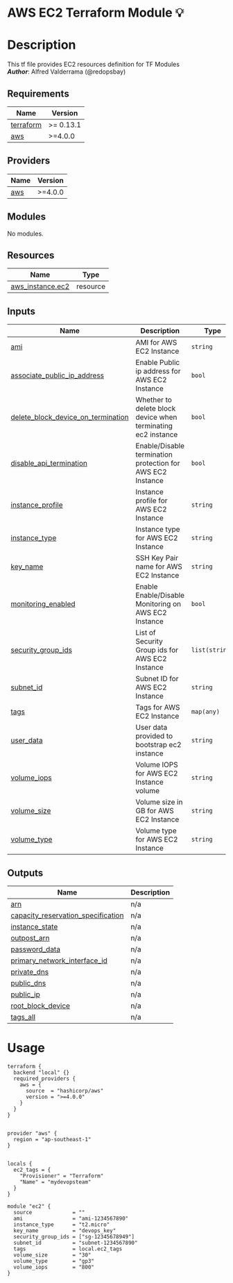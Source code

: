 <!-- BEGIN_TF_DOCS -->
# AWS EC2 Terraform Module 💡
Description
============
This tf file provides EC2 resources definition for TF Modules <br>
***Author***: Alfred Valderrama (@redopsbay) <br>

## Requirements

| Name | Version |
|------|---------|
| <a name="requirement_terraform"></a> [terraform](#requirement\_terraform) | >= 0.13.1 |
| <a name="requirement_aws"></a> [aws](#requirement\_aws) | >=4.0.0 |

## Providers

| Name | Version |
|------|---------|
| <a name="provider_aws"></a> [aws](#provider\_aws) | >=4.0.0 |

## Modules

No modules.

## Resources

| Name | Type |
|------|------|
| [aws_instance.ec2](https://registry.terraform.io/providers/hashicorp/aws/latest/docs/resources/instance) | resource |

## Inputs

| Name | Description | Type | Default | Required |
|------|-------------|------|---------|:--------:|
| <a name="input_ami"></a> [ami](#input\_ami) | AMI for AWS EC2 Instance | `string` | n/a | yes |
| <a name="input_associate_public_ip_address"></a> [associate\_public\_ip\_address](#input\_associate\_public\_ip\_address) | Enable Public ip address for AWS EC2 Instance | `bool` | `null` | no |
| <a name="input_delete_block_device_on_termination"></a> [delete\_block\_device\_on\_termination](#input\_delete\_block\_device\_on\_termination) | Whether to delete block device when terminating ec2 instance | `bool` | `true` | no |
| <a name="input_disable_api_termination"></a> [disable\_api\_termination](#input\_disable\_api\_termination) | Enable/Disable termination protection for AWS EC2 Instance | `bool` | `true` | no |
| <a name="input_instance_profile"></a> [instance\_profile](#input\_instance\_profile) | Instance profile for AWS EC2 Instance | `string` | `null` | no |
| <a name="input_instance_type"></a> [instance\_type](#input\_instance\_type) | Instance type for AWS EC2 Instance | `string` | n/a | yes |
| <a name="input_key_name"></a> [key\_name](#input\_key\_name) | SSH Key Pair name for AWS EC2 Instance | `string` | n/a | yes |
| <a name="input_monitoring_enabled"></a> [monitoring\_enabled](#input\_monitoring\_enabled) | Enable Enable/Disable Monitoring on AWS EC2 Instance | `bool` | `false` | no |
| <a name="input_security_group_ids"></a> [security\_group\_ids](#input\_security\_group\_ids) | List of Security Group ids for AWS EC2 Instance | `list(string)` | n/a | yes |
| <a name="input_subnet_id"></a> [subnet\_id](#input\_subnet\_id) | Subnet ID for AWS EC2 Instance | `string` | n/a | yes |
| <a name="input_tags"></a> [tags](#input\_tags) | Tags for AWS EC2 Instance | `map(any)` | n/a | yes |
| <a name="input_user_data"></a> [user\_data](#input\_user\_data) | User data provided to bootstrap ec2 instance | `string` | `null` | no |
| <a name="input_volume_iops"></a> [volume\_iops](#input\_volume\_iops) | Volume IOPS for AWS EC2 Instance volume | `string` | `"300"` | no |
| <a name="input_volume_size"></a> [volume\_size](#input\_volume\_size) | Volume size in GB for AWS EC2 Instance | `string` | n/a | yes |
| <a name="input_volume_type"></a> [volume\_type](#input\_volume\_type) | Volume type for AWS EC2 Instance | `string` | n/a | yes |

## Outputs

| Name | Description |
|------|-------------|
| <a name="output_arn"></a> [arn](#output\_arn) | n/a |
| <a name="output_capacity_reservation_specification"></a> [capacity\_reservation\_specification](#output\_capacity\_reservation\_specification) | n/a |
| <a name="output_instance_state"></a> [instance\_state](#output\_instance\_state) | n/a |
| <a name="output_outpost_arn"></a> [outpost\_arn](#output\_outpost\_arn) | n/a |
| <a name="output_password_data"></a> [password\_data](#output\_password\_data) | n/a |
| <a name="output_primary_network_interface_id"></a> [primary\_network\_interface\_id](#output\_primary\_network\_interface\_id) | n/a |
| <a name="output_private_dns"></a> [private\_dns](#output\_private\_dns) | n/a |
| <a name="output_public_dns"></a> [public\_dns](#output\_public\_dns) | n/a |
| <a name="output_public_ip"></a> [public\_ip](#output\_public\_ip) | n/a |
| <a name="output_root_block_device"></a> [root\_block\_device](#output\_root\_block\_device) | n/a |
| <a name="output_tags_all"></a> [tags\_all](#output\_tags\_all) | n/a |
<!-- END_TF_DOCS -->


Usage
=======
```hcl
terraform {
  backend "local" {}
  required_providers {
    aws = {
      source  = "hashicorp/aws"
      version = ">=4.0.0"
    }
  }
}


provider "aws" {
  region = "ap-southeast-1"
}


locals {
  ec2_tags = {
    "Provisioner" = "Terraform"
    "Name" = "mydevopsteam"
  }
}

module "ec2" {
  source             = ""
  ami                = "ami-1234567890"
  instance_type      = "t2.micro"
  key_name           = "devops_key"
  security_group_ids = ["sg-12345678949"]
  subnet_id          = "subnet-1234567890"
  tags               = local.ec2_tags
  volume_size        = "30"
  volume_type        = "gp3"
  volume_iops        = "800"
}
```
